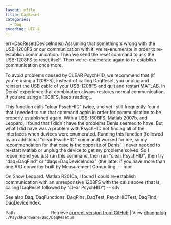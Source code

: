 ```yaml
---
layout: mfile
title: DaqReset
categories:
  - Daq
encoding: UTF-8
---
```


err=DaqReset\(DeviceIndex\)
Assuming that something's wrong with the USB-1208FS or our communication
with it, we re-enumerate in order to re-establish communication. Then we
send the reset command to ask the USB-1208FS to reset itself. Then we
re-enumerate again to re-establish communication once more.

To avoid problems caused by CLEAR PsychHID, we recommend that \(if you're using
a 1208FS\), instead of calling DaqReset, you unplug and reinsert the USB cable
of your USB-1208FS and quit and restart MATLAB. In Denis' experience that
combination always restores normal communication.  If you are using a 1608FS,
keep reading...

This function calls "clear PsychHID" twice, and yet I still frequently found
that I needed to run that command again in order for communication to be
properly established again.  With a USB-1608FS, Matlab 2007b, and Leopard, I
found that I didn't have the problems Denis seemed to have.  But what I did
have was a problem with PsychHID not finding all of the interfaces when
devices were enumerated.  Running this function \(followed by an additional
"clear PsychHID" command\) worked for me, so my recommendation for that case is
the opposite of Denis'.  I never needed to re-start Matlab or unplug the
device to get my problems solved.  So I recommend you just run this command,
then run "clear PsychHID", then try "daq=DaqFind" or "daqs=DaqDeviceIndex"
\(the latter if you have more than one A/D converter built by Measurement
Computing.  -- mpr

On Snow Leopard. Matlab R2010a, I found I could re-establish communication
with an unresponsive 1208FS with the calls above \(that is, calling DaqReset
followed by "clear PsychHID"\) -- sdv

See also Daq, DaqFunctions, DaqPins, DaqTest, PsychHIDTest, DaqFind,
DaqDeviceIndex.


<div class="code_header" style="text-align:right;">
  <span style="float:left;">Path&nbsp;&nbsp;</span> <span class="counter">Retrieve <a href=
  "https://raw.github.com/Psychtoolbox-3/Psychtoolbox-3/beta/./PsychHardware/Daq/DaqReset.m">current version from GitHub</a> | View <a href=
  "https://github.com/Psychtoolbox-3/Psychtoolbox-3/commits/beta/./PsychHardware/Daq/DaqReset.m">changelog</a></span>
</div>
<div class="code">
  <code>./PsychHardware/Daq/DaqReset.m</code>
</div>
